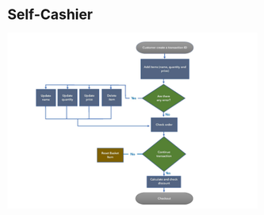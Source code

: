 # Self-Cashier
![alt text](https://github.com/Synthiaayudisha/Self-Cashier/blob/main/image/Diagram.jpg?raw=true)
